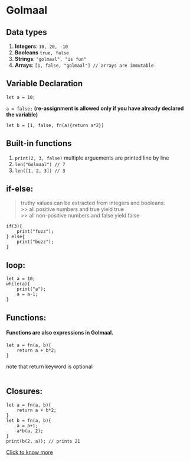 # Golmaal

## Data types
1. **Integers**: `10, 20, -10`
2. **Booleans** `true, false`
3. **Strings**: `"golmaal", "is fun"`
4. **Arrays**: `[1, false, "golmaal"] // arrays are immutable`

## Variable Declaration
`let a = 10;`

`a = false;` **(re-assignment is allowed only if you have already declared the variable)**

`let b = [1, false, fn(a){return a*2}]`

##  Built-in functions
1. `print(2, 3, false)` multiple arguements are printed line by line
2. `len("Golmaal") // 7`
3. `len([1, 2, 3]) // 3` 

## if-else:
>truthy values can be extracted from integers and booleans: <br>
	>> all positive numbers and true yield true <br>
	>> all non-positive numbers and false yield false
	
```
if(3){
	print("fuzz");
} else{
	print("buzz");
}
```

## loop:
```
let a = 10;
while(a){
	print("a");
	a = a-1;
}
```

## Functions:
#### Functions are also expressions in Golmaal.
```
let a = fn(a, b){
	return a + b*2;
}
```
note that return keyword is optional
<br>
<br>

## Closures:
```
let a = fn(a, b){
	return a + b*2;
}
let b = fn(a, b){
	a = a+1;
	a*b(a, 2);
}
print(b(2, a)); // prints 21
```

[Click to know more](https://www.youtube.com/watch?v=dQw4w9WgXcQ)